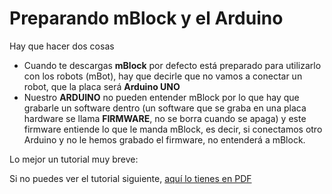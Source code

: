 
# Preparando mBlock y el Arduino

Hay que hacer dos cosas

- Cuando te descargas **mBlock** por defecto está preparado para utilizarlo con los robots (mBot), hay que decirle que no vamos a conectar un robot, que la placa será **Arduino UNO**
- Nuestro **ARDUINO** no pueden entender mBlock por lo que hay que grabarle un software dentro (un software que se graba en una placa hardware se llama **FIRMWARE**, no se borra cuando se apaga) y este firmware entiende lo que le manda mBlock, es decir, si conectamos otro Arduino y no le hemos grabado el firmware, no entenderá a mBlock.

Lo mejor un tutorial muy breve:

Si no puedes ver el tutorial siguiente, [aquí lo tienes en PDF](http://aularagon.catedu.es/materialesaularagon2013/arduino/videos/configurandomBlock-Arduino.pdf)

